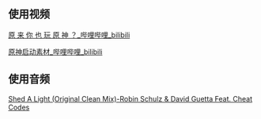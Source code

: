 使用视频
--
[原 来 你 也 玩 原 神 ？_哔哩哔哩_bilibili](https://www.bilibili.com/video/BV18X4y197tv/)

[原神启动素材_哔哩哔哩_bilibili](https://www.bilibili.com/video/BV1Nu4y1z7Gx/)

使用音频
--
[Shed A Light (Original Clean Mix)-Robin Schulz & David Guetta Feat. Cheat Codes](https://music.bilibili.com/pc/music-detail?music_id=MA410405241020803492&position_id=4)